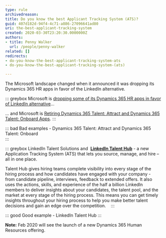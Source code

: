 ```yaml
---
type: rule
archivedreason: 
title: Do you know the best Applicant Tracking System (ATS)?
guid: 407d182d-94f4-4c71-a886-27096641ad80
uri: the-best-applicant-tracking-system
created: 2020-03-30T23:20:30.0000000Z
authors:
- title: Penny Walker
  url: /people/penny-walker
related: []
redirects:
- do-you-know-the-best-applicant-tracking-system-ats
- do-you-know-the-best-applicant-tracking-system-(ats)

---
```


The Microsoft landscape changed when it announced it was dropping its Dynamics 365 HR apps in favor of the LinkedIn alternative. 

<!--endintro-->

::: greybox
Microsoft is [dropping some of its Dynamics 365 HR apps in favor of LinkedIn alternative](https://www.zdnet.com/article/microsoft-is-dropping-some-of-its-dynamics-365-hr-apps-in-favor-of-linkedin-alternative/)...

... and Microsoft is [Retiring Dynamics 365 Talent: Attract and Dynamics 365 Talent: Onboard Apps](https://community.dynamics.com/blogs/post/?postid=870c4cb8-4432-4dd5-b19d-03a41a750a86).
:::

::: bad
Bad examples - Dynamics 365 Talent: Attract and Dynamics 365 Talent: Onboard  
:::

::: greybox
LinkedIn Talent Solutions and  **[LinkedIn Talent Hub](https://business.linkedin.com/talent-solutions/talent-hub)** - a new Application Tracking System (ATS) that lets you source, manage, and hire – all in one place. 

Talent Hub gives hiring teams complete visibility into every stage of the hiring process and how candidates have engaged with your company - from candidate pipeline, interviews, feedback to extended offers. It also uses the actions, skills, and experience of the half a billion LinkedIn members to deliver insights about your candidates, the talent pool, and the market at every stage of the hiring process. This means you can get timely insights throughout your hiring process to help you make better talent decisions and gain an edge over the competition.   
:::

::: good
Good example - LinkedIn Talent Hub
:::

**Note:** Feb 2020 will see the launch of a new Dynamics 365 Human Resources offering.
